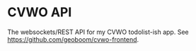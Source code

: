 # CVWO API

The websockets/REST API for my CVWO todolist-ish app.
See https://github.com/geoboom/cvwo-frontend.

